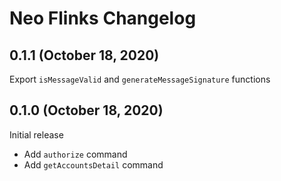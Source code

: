 # Neo Flinks Changelog

## 0.1.1 (October 18, 2020)

Export `isMessageValid` and `generateMessageSignature` functions

## 0.1.0 (October 18, 2020)

Initial release

- Add `authorize` command
- Add `getAccountsDetail` command
